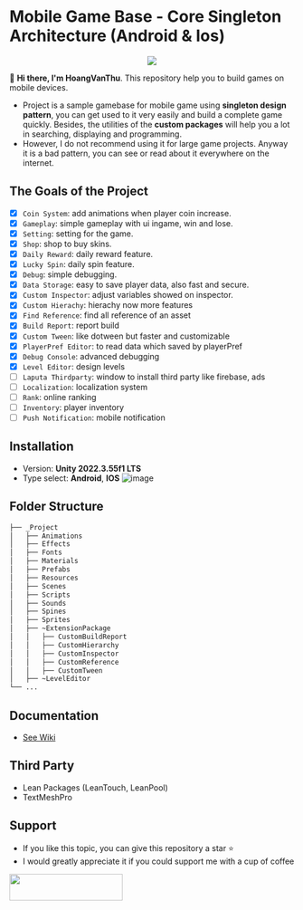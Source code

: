# Mobile Game Base - Core Singleton Architecture (Android & Ios)

<div align="center">
<img src="https://github.com/Laputa-Unity/unity-mobile-gamebase/assets/52252046/ba7c8ff2-3419-4bc4-b9dc-8ea009a8732b">
</div>

👋 **Hi there, I'm HoangVanThu**. This repository help you to build games on mobile devices.
- Project is a sample gamebase for mobile game using **singleton design pattern**, you can get used to it very easily and build a complete game quickly. Besides, the utilities of the **custom packages** will help you a lot in searching, displaying and programming.
- However, I do not recommend using it for large game projects. Anyway it is a bad pattern, you can see or read about it everywhere on the internet.

## The Goals of the Project
- [x] `Coin System`: add animations when player coin increase.
- [x] `Gameplay`: simple gameplay with ui ingame, win and lose.
- [x] `Setting`: setting for the game.
- [x] `Shop`: shop to buy skins.
- [x] `Daily Reward`: daily reward feature.
- [x] `Lucky Spin`: daily spin feature.
- [x] `Debug`: simple debugging.
- [x] `Data Storage`: easy to save player data, also fast and secure.
- [x] `Custom Inspector`: adjust variables showed on inspector.
- [x] `Custom Hierachy`: hierachy now more features
- [x] `Find Reference`: find all reference of an asset
- [x] `Build Report`: report build
- [x] `Custom Tween`: like dotween but faster and customizable
- [x] `PlayerPref Editor`: to read data which saved by playerPref
- [x] `Debug Console`: advanced debugging
- [x] `Level Editor`: design levels 
- [ ] `Laputa Thirdparty`: window to install third party like firebase, ads
- [ ] `Localization`: localization system
- [ ] `Rank`: online ranking
- [ ] `Inventory`: player inventory
- [ ] `Push Notification`: mobile notification

## Installation
- Version: **Unity  2022.3.55f1 LTS**
- Type select: **Android**, **IOS**
![image](https://github.com/Laputa-Unity/unity-mobile-gamebase/assets/52252046/fa61651e-daa6-4b0c-bd9c-e866ca94125e)

## Folder Structure
```bash
├── _Project
│   ├── Animations
│   ├── Effects
│   ├── Fonts
│   ├── Materials
│   ├── Prefabs
│   ├── Resources
│   ├── Scenes
│   ├── Scripts
│   ├── Sounds
│   ├── Spines
│   ├── Sprites
│   ├── ~ExtensionPackage
│   │   ├── CustomBuildReport
│   │   ├── CustomHierarchy
│   │   ├── CustomInspector
│   │   ├── CustomReference
│   │   ├── CustomTween
│   ├── ~LevelEditor
└── ...
```

## Documentation
- [See Wiki](https://github.com/GuardianOfGods/unity-mobile-base/wiki)

## Third Party
- Lean Packages (LeanTouch, LeanPool)
- TextMeshPro
## Support
- If you like this topic, you can give this repository a star ⭐
- I would greatly appreciate it if you could support me with a cup of coffee
<a href="https://www.buymeacoffee.com/HoangVanThu">
<img src="https://www.the3rdsequence.com/texturedb/images/donate/buymeacoffee.svg" width="200" height="47"/>
